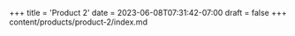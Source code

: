 +++
title = 'Product 2'
date = 2023-06-08T07:31:42-07:00
draft = false
+++
content/products/product-2/index.md
